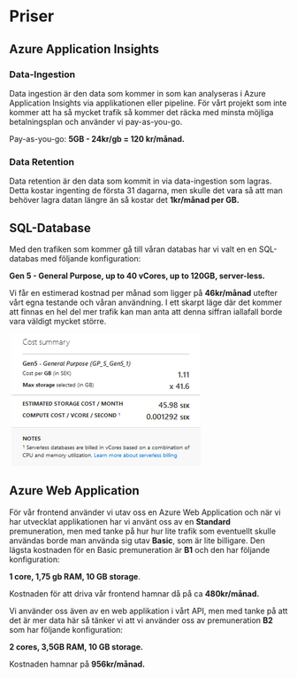# Priser

## **Azure Application Insights**

### Data-Ingestion

Data ingestion är den data som kommer in som kan analyseras i Azure Application Insights via applikationen eller pipeline. För vårt projekt som inte kommer att ha så mycket trafik så kommer det räcka med minsta möjliga betalningsplan och använder vi pay-as-you-go. 

Pay-as-you-go:  **5GB - 24kr/gb = 120 kr/månad.**

### Data Retention

Data retention är den data som kommit in via data-ingestion som lagras. Detta kostar ingenting de första 31 dagarna, men skulle det vara så att man behöver lagra datan längre än så kostar det  **1kr/månad per GB.**



## SQL-Database

Med den trafiken som kommer gå till våran databas har vi valt en en SQL-databas med följande konfiguration:

**Gen 5 - General Purpose, up to 40 vCores, up to 120GB, server-less.**

Vi får en estimerad kostnad per månad som ligger på **46kr/månad** utefter vårt egna testande och våran användning. I ett skarpt läge där det kommer att finnas en hel del mer trafik kan man anta att denna siffran iallafall borde vara väldigt mycket större. 

​          ![serverless sql database.png](https://github.com/PGBSNH19/spacepark-grupp-2-b02-b04/blob/master/Dokumentation/Blogg/img/serverless%20sql%20database.png?raw=true)      



## Azure Web Application

För vår frontend använder vi utav oss en Azure Web Application och när vi har utvecklat applikationen har vi använt oss av en **Standard** premuneration, men med tanke på hur hur lite trafik som eventuellt skulle användas borde man använda sig utav **Basic**, som är lite billigare. Den lägsta kostnaden för en Basic premuneration är **B1** och den har följande konfiguration:

**1 core, 1,75 gb RAM, 10 GB storage**.

Kostnaden för att driva vår frontend hamnar då på ca **480kr/månad.**



Vi använder oss även av en web applikation i vårt API, men med tanke på att det är mer data här så tänker vi att vi använder oss av premuneration **B2** som har följande konfiguration: 

**2 cores, 3,5GB RAM, 10 GB  storage.**

Kostnaden hamnar på **956kr/månad.**

